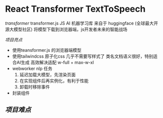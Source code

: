 # React Transformer TextToSpeech

*transformer*
  transformer.js JS AI 机器学习库
  来自于 huggingface (全球最大开源大模型社区)
  将模型下载到浏览器端，js开发者未来的智能战场

*项目亮点*
  - 使用teansformer.js 的浏览器端模型
  - 使用tailwindcss 原子化css 几乎不需要写样式了
    类名文档语义很好，特别适合AI生成
    高效解决适配 w-full + max-w-xl
  - webworker nlp 任务
    1. 延迟加载大模型，先渲染页面
    2. 在实现组件后再实例化，有利于性能
    3. 卸载时移除事件
  - 封装组件

*项目难点*
  - 
